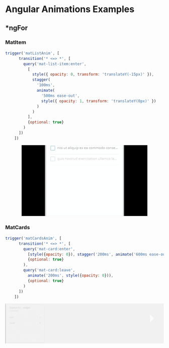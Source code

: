 # Angular Animations Examples

## *ngFor
### MatItem
```javascript
trigger('matListAnim', [
      transition('* <=> *', [
        query('mat-list-item:enter',
          [
            style({ opacity: 0, transform: 'translateY(-15px)' }),
            stagger(
              '100ms',
              animate(
                '500ms ease-out',
                style({ opacity: 1, transform: 'translateY(0px)' })
              )
            )
          ],
          {optional: true}
        )
      ])
    ])
```
<div align="center"><img src="todo2.gif" width="400px" /></div>

### MatCards
```javascript
trigger('matCardsAnim', [
      transition('* <=> *', [
        query('mat-card:enter',
          [style({opacity: 0}), stagger('200ms', animate('600ms ease-out', style({opacity: 1})))],
          {optional: true}
        ),
        query('mat-card:leave',
          animate('200ms', style({opacity: 0})),
          {optional: true}
        )
      ])
    ])
```
<div align="center"><img src="stats.gif" heigth="200px" /></div>
